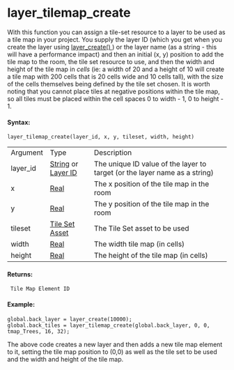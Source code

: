 # layer_tilemap_create

With this function you can assign a tile-set resource to a layer to be
used as a tile map in your project. You supply the layer ID (which you
get when you create the layer using [ layer_create()
](../General_Layer_Functions/layer_create) ) or the layer name (as a
string - this will have a performance impact) and then an initial (x, y)
position to add the tile map to the room, the tile set resource to use,
and then the width and height of the tile map in *cells* (ie: a width of
20 and a height of 10 will create a tile map with 200 cells that is 20
cells wide and 10 cells tall), with the size of the cells themselves
being defined by the tile set chosen. It is worth noting that you cannot
place tiles at negative positions within the tile map, so all tiles must
be placed within the cell spaces 0 to width - 1, 0 to height - 1.

#### Syntax:

``` gml
layer_tilemap_create(layer_id, x, y, tileset, width, height)
```

|          |                                                                                                                                                                                                                  |                                                                            |
|----------|------------------------------------------------------------------------------------------------------------------------------------------------------------------------------------------------------------------|----------------------------------------------------------------------------|
| Argument | Type                                                                                                                                                                                                             | Description                                                                |
| layer_id |  [String](../../../../../../GameMaker_Language/GML_Overview/Data_Types) or [Layer ID](../../../../../../GameMaker_Language/GML_Reference/Asset_Management/Rooms/General_Layer_Functions/layer_get_id)    | The unique ID value of the layer to target (or the layer name as a string) |
| x        |  [Real](../../../../../../GameMaker_Language/GML_Overview/Data_Types)                                                                                                                                        | The x position of the tile map in the room                                 |
| y        |  [Real](../../../../../../GameMaker_Language/GML_Overview/Data_Types)                                                                                                                                        | The y position of the tile map in the room                                 |
| tileset  |  [Tile Set Asset](../../../../../../The_Asset_Editors/Tile_Sets)                                                                                                                                             | The Tile Set asset to be used                                              |
| width    |  [Real](../../../../../../GameMaker_Language/GML_Overview/Data_Types)                                                                                                                                        | The width tile map (in cells)                                              |
| height   |  [Real](../../../../../../GameMaker_Language/GML_Overview/Data_Types)                                                                                                                                        | The height of the tile map (in cells)                                      |

#### Returns:

``` gml
 Tile Map Element ID
```

#### Example:

``` gml
global.back_layer = layer_create(10000);
global.back_tiles = layer_tilemap_create(global.back_layer, 0, 0, tmap_Trees, 16, 32);
```

The above code creates a new layer and then adds a new tile map element
to it, setting the tile map position to (0,0) as well as the tile set to
be used and the width and height of the tile map.
